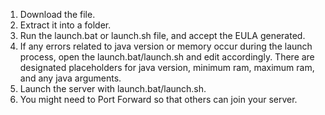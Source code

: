 
1) Download the file.
2) Extract it into a folder.
3) Run the launch.bat or launch.sh file, and accept the EULA generated.
4) If any errors related to java version or memory occur during the launch process, open the launch.bat/launch.sh and edit accordingly. There are designated placeholders for java version, minimum ram, maximum ram, and any java arguments.
5) Launch the server with launch.bat/launch.sh.
6) You might need to Port Forward so that others can join your server.
